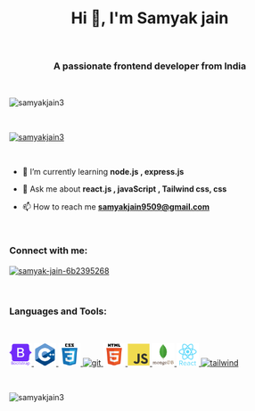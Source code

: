 <h1 align="center">Hi 👋, I'm Samyak jain</h1>
<br />
<h3 align="center">A passionate frontend developer from India</h3>
<br />
<p align="left"> <img src="https://komarev.com/ghpvc/?username=samyakjain3&label=Profile%20views&color=0e75b6&style=flat" alt="samyakjain3" /> </p>
<br />
<p align="left"> <a href="https://github.com/ryo-ma/github-profile-trophy"><img src="https://github-profile-trophy.vercel.app/?username=samyakjain3" alt="samyakjain3" /></a> </p>
<br />

- 🌱 I’m currently learning **node.js , express.js**

- 💬 Ask me about **react.js , javaScript , Tailwind css, css**

- 📫 How to reach me **samyakjain9509@gmail.com**
<br />
<h3 align="left">Connect with me:</h3>
<p align="left">
<a href="https://linkedin.com/in/samyak-jain-6b2395268" target="blank"><img align="center" src="https://raw.githubusercontent.com/rahuldkjain/github-profile-readme-generator/master/src/images/icons/Social/linked-in-alt.svg" alt="samyak-jain-6b2395268" height="30" width="40" /></a>
</p>
<br />
<h3 align="left">Languages and Tools:</h3>
<br />
<p align="left"> <a href="https://getbootstrap.com" target="_blank" rel="noreferrer"> <img src="https://raw.githubusercontent.com/devicons/devicon/master/icons/bootstrap/bootstrap-plain-wordmark.svg" alt="bootstrap" width="40" height="40"/> </a> <a href="https://www.w3schools.com/cpp/" target="_blank" rel="noreferrer"> <img src="https://raw.githubusercontent.com/devicons/devicon/master/icons/cplusplus/cplusplus-original.svg" alt="cplusplus" width="40" height="40"/> </a> <a href="https://www.w3schools.com/css/" target="_blank" rel="noreferrer"> <img src="https://raw.githubusercontent.com/devicons/devicon/master/icons/css3/css3-original-wordmark.svg" alt="css3" width="40" height="40"/> </a> <a href="https://git-scm.com/" target="_blank" rel="noreferrer"> <img src="https://www.vectorlogo.zone/logos/git-scm/git-scm-icon.svg" alt="git" width="40" height="40"/> </a> <a href="https://www.w3.org/html/" target="_blank" rel="noreferrer"> <img src="https://raw.githubusercontent.com/devicons/devicon/master/icons/html5/html5-original-wordmark.svg" alt="html5" width="40" height="40"/> </a> <a href="https://developer.mozilla.org/en-US/docs/Web/JavaScript" target="_blank" rel="noreferrer"><img src="https://raw.githubusercontent.com/devicons/devicon/master/icons/javascript/javascript-original.svg" alt="javascript" width="40" height="40"/> </a> <a href="https://www.mongodb.com/" target="_blank" rel="noreferrer"> <img src="https://raw.githubusercontent.com/devicons/devicon/master/icons/mongodb/mongodb-original-wordmark.svg" alt="mongodb" width="40" height="40"/> </a> <a href="https://reactjs.org/" target="_blank" rel="noreferrer"> <img src="https://raw.githubusercontent.com/devicons/devicon/master/icons/react/react-original-wordmark.svg" alt="react" width="40" height="40"/> </a> <a href="https://tailwindcss.com/" target="_blank" rel="noreferrer"> <img src="https://www.vectorlogo.zone/logos/tailwindcss/tailwindcss-icon.svg" alt="tailwind" width="40" height="40"/> </a> </p>
<br />

<p align="left"><img align="left" src="https://github-readme-streak-stats.herokuapp.com/?user=samyakjain3&" alt="samyakjain3" /></p>
